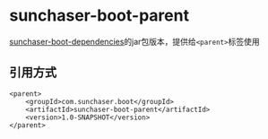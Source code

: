 # sunchaser-boot-parent
[sunchaser-boot-dependencies](../sunchaser-boot-dependencies)的jar包版本，提供给`<parent>`标签使用

## 引用方式
```
<parent>
    <groupId>com.sunchaser.boot</groupId>
    <artifactId>sunchaser-boot-parent</artifactId>
    <version>1.0-SNAPSHOT</version>
</parent>
```